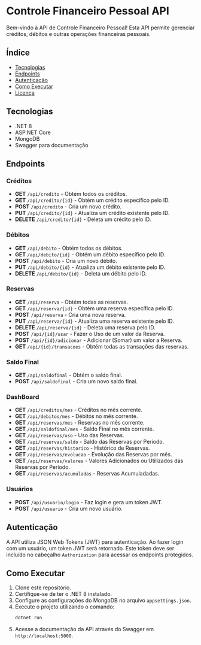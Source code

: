 
# Controle Financeiro Pessoal API

Bem-vindo à API de Controle Financeiro Pessoal! Esta API permite gerenciar créditos, débitos e outras operações financeiras pessoais.

## Índice

- [Tecnologias](#tecnologias)
- [Endpoints](#endpoints)
- [Autenticação](#autenticação)
- [Como Executar](#como-executar)
- [Licença](#licença)

## Tecnologias

- .NET 8
- ASP.NET Core
- MongoDB
- Swagger para documentação

## Endpoints

### Créditos

- **GET** `/api/credito` - Obtém todos os créditos.
- **GET** `/api/credito/{id}` - Obtém um crédito específico pelo ID.
- **POST** `/api/credito` - Cria um novo crédito.
- **PUT** `/api/credito/{id}` - Atualiza um crédito existente pelo ID.
- **DELETE** `/api/credito/{id}` - Deleta um crédito pelo ID.

### Débitos

- **GET** `/api/debito` - Obtém todos os débitos.
- **GET** `/api/debito/{id}` - Obtém um débito específico pelo ID.
- **POST** `/api/debito` - Cria um novo débito.
- **PUT** `/api/debito/{id}` - Atualiza um débito existente pelo ID.
- **DELETE** `/api/debito/{id}` - Deleta um débito pelo ID.

### Reservas

- **GET** `/api/reserva` - Obtém todas as reservas.
- **GET** `/api/reserva/{id}` - Obtém uma reserva específica pelo ID.
- **POST** `/api/reserva` - Cria uma nova reserva.
- **PUT** `/api/reserva/{id}` - Atualiza uma reserva existente pelo ID.
- **DELETE** `/api/reserva/{id}` - Deleta uma reserva pelo ID.
- **POST** `/api/{id}/usar` - Fazer o Uso de um valor da Reserva.
- **POST** `/api/{id}/adicionar` - Adicionar (Somar) um valor a Reserva.
- **GET** `/api/{id}/transacoes` - Obtém todas as transações das reservas.

### Saldo Final

- **GET** `/api/saldofinal` - Obtém o saldo final.
- **POST** `/api/saldofinal` - Cria um novo saldo final.

### DashBoard

- **GET** `/api/creditos/mes` - Créditos no mês corrente.
- **GET** `/api/debitos/mes` - Débitos no mês corrente.
- **GET** `/api/reservas/mes` - Reservas no mês corrente.
- **GET** `/api/saldofinal/mes` - Saldo Final no mês corrente.
- **GET** `/api/reservas/uso` - Uso das Reservas.
- **GET** `/api/reservas/saldo` - Saldo das Reservas por Período.
- **GET** `/api/reservas/historico` - Histórico de Reservas.
- **GET** `/api/reservas/evolucao` - Evolução das Reservas por mês.
- **GET** `/api/reservas/valores` - Valores Adicionados ou Utilizados das Reservas por Período.
- **GET** `/api/reservas/acumuladas` - Reservas Acumuladadas.

### Usuários

- **POST** `/api/usuario/login` - Faz login e gera um token JWT.
- **POST** `/api/usuario` - Cria um novo usuário.

## Autenticação

A API utiliza JSON Web Tokens (JWT) para autenticação. Ao fazer login com um usuário, um token JWT será retornado. Este token deve ser incluído no cabeçalho `Authorization` para acessar os endpoints protegidos.

## Como Executar

1. Clone este repositório.
2. Certifique-se de ter o .NET 8 instalado.
3. Configure as configurações do MongoDB no arquivo `appsettings.json`.
4. Execute o projeto utilizando o comando:
   ```bash
   dotnet run
   ```
5. Acesse a documentação da API através do Swagger em `http://localhost:5000`.
